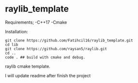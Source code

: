 # raylib_template
Requirements;
-C++17
-Cmake

Installation:
```
git clone https://github.com/Fatihcil16/raylib_template.git
cd lib
git clone https://github.com/raysan5/raylib.git
cd ..
code . ## build with cmake and debug.
```

raylib cmake template.

I will update readme after finish the project
